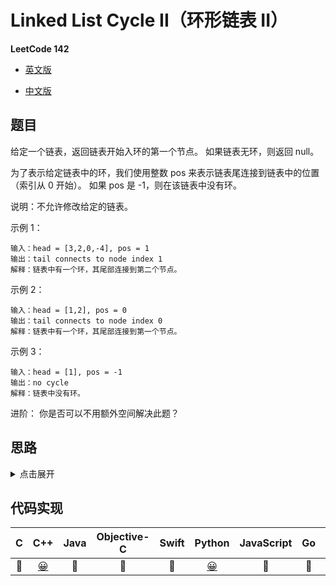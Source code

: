 # Linked List Cycle II（环形链表 II）

**LeetCode 142**

- [英文版](https://leetcode.com/problems/linked-list-cycle-ii/)

- [中文版](https://leetcode-cn.com/problems/linked-list-cycle-ii/)

## 题目
给定一个链表，返回链表开始入环的第一个节点。 如果链表无环，则返回 null。

为了表示给定链表中的环，我们使用整数 pos 来表示链表尾连接到链表中的位置（索引从 0 开始）。 如果 pos 是 -1，则在该链表中没有环。

说明：不允许修改给定的链表。

示例 1：
```
输入：head = [3,2,0,-4], pos = 1
输出：tail connects to node index 1
解释：链表中有一个环，其尾部连接到第二个节点。
```
示例 2：
```
输入：head = [1,2], pos = 0
输出：tail connects to node index 0
解释：链表中有一个环，其尾部连接到第一个节点。
```

示例 3：
```
输入：head = [1], pos = -1
输出：no cycle
解释：链表中没有环。
```

进阶：
你是否可以不用额外空间解决此题？

## 思路
<details>
<summary>点击展开</summary>
快慢指针找到相遇点；快指针指回链表头部，慢指针指向相遇点，每次将它们向前移动一步，直到再次相遇，相遇点就是环的入口。

说明：

设链表头部到环的入口长度为`a`，环的长度为`b`，环的入口到相遇点的长度为`c`：则`f=2s=s+nb`，`s=nb=a+c+(n-1)b`，`b=a+c`，即慢指针从相遇点继续前进`a`步就是环的入口。
</details>

## 代码实现
| C | C++ | Java | Objective-C | Swift | Python | JavaScript | Go | PHP |
| :--: | :--: | :--: | :--: | :--: | :--: | :--: | :--: | :--: |
| 🤔 | [😀](./LinkedListCycle2.cpp) | 🤔 | 🤔 | 🤔 | [😀](./LinkedListCycle2.py) | 🤔 | 🤔 | 🤔 |
